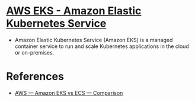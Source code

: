 
# [AWS EKS - Amazon Elastic Kubernetes Service](https://aws.amazon.com/eks/)
- Amazon Elastic Kubernetes Service (Amazon EKS) is a managed container service to run and scale Kubernetes applications in the cloud or on-premises.

# References
- [AWS — Amazon EKS vs ECS — Comparison](https://medium.com/awesome-cloud/aws-amazon-eks-vs-amazon-ecs-comparison-difference-between-eks-and-ecs-7451abd23859)